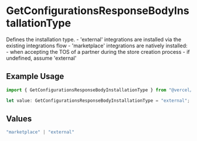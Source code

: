 # GetConfigurationsResponseBodyInstallationType

Defines the installation type. - 'external' integrations are installed via the existing integrations flow - 'marketplace' integrations are natively installed: - when accepting the TOS of a partner during the store creation process - if undefined, assume 'external'

## Example Usage

```typescript
import { GetConfigurationsResponseBodyInstallationType } from "@vercel/sdk/models/getconfigurationsop.js";

let value: GetConfigurationsResponseBodyInstallationType = "external";
```

## Values

```typescript
"marketplace" | "external"
```